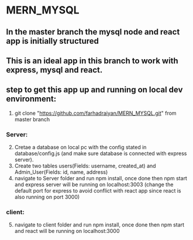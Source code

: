 # MERN_MYSQL

## In the master branch the mysql node and react app is initially structured
## This is an ideal app in this branch to work with express, mysql and react.
## step to get this app up and running on local dev environment:
1. git clone "https://github.com/farhadraiyan/MERN_MYSQL.git" from master branch
### Server:
2. Cretae a database on local pc with the config stated in database/config.js (and make sure database is connected with express server).
3. Create two tables users(Fields: username, created_at) and Admin_User(Fields: id, name, address)
4. navigate to Server folder and run npm install, once done then npm start and express server will be running on localhost:3003 (change the default port for express to avoid conflict with react app since react is also running on port 3000)

### client:
5. navigate to client folder and run npm install, once done then npm start and react will be running on localhost:3000
